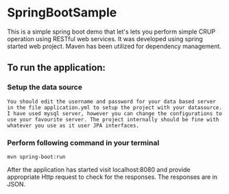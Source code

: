 # SpringBootSample

This is a simple spring boot demo that let's lets you perform simple CRUP operation using RESTful web services. It was developed using spring started web project. Maven has been utilized for dependency management.

## To run the application:
 ### Setup the data source
    You should edit the username and password for your data based server in the file application.yml to setup the project with your datasource. I have used mysql server, however you can change the configurations to use your favourite server. The project internally should be fine with whatever you use as it user JPA interfaces.
 ### Perform following command in your terminal 
    mvn spring-boot:run
 
 
 After the application has started visit localhost:8080 and provide appropriate Http request to check for the responses. The responses are in JSON.
 
 
  
